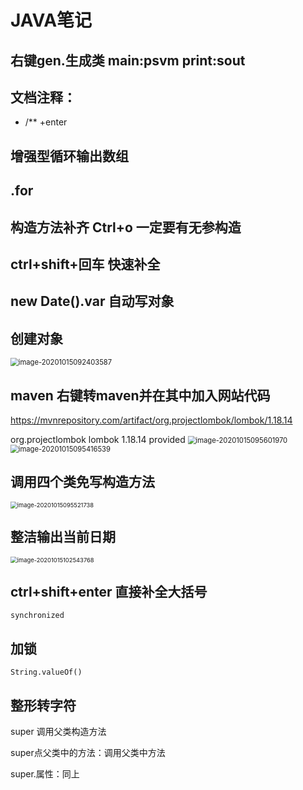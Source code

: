 # JAVA笔记

## 右键gen.生成类  main:psvm print:sout

## 文档注释：

- /** +enter

## 增强型循环输出数组 

## .for

## 构造方法补齐 Ctrl+o 一定要有无参构造

## ctrl+shift+回车 快速补全

## new Date().var 自动写对象

## 创建对象

<img src="https://image-un.oss-cn-zhangjiakou.aliyuncs.com/image/syl/20201015092412.png" alt="image-20201015092403587" style="zoom: 80%;" />

## maven  右键转maven并在其中加入网站代码

https://mvnrepository.com/artifact/org.projectlombok/lombok/1.18.14

<dependencies>
  <!-- ![img](file:///C:\Users\admin\AppData\Roaming\Tencent\QQTempSys\%W@GJ$ACOF(TYDYECOKVDYB.png)https://mvnrepository.com/artifact/org.projectlombok/lombok -->
  <dependency>
    <groupId>org.projectlombok</groupId>
    <artifactId>lombok</artifactId>
    <version>1.18.14</version>
    <scope>provided</scope>
  </dependency>

</dependencies>

<img src="https://image-un.oss-cn-zhangjiakou.aliyuncs.com/image/syl/20201015095602.png" alt="image-20201015095601970" style="zoom: 80%;" />



<img src="https://image-un.oss-cn-zhangjiakou.aliyuncs.com/image/syl/20201015095417.png" alt="image-20201015095416539" style="zoom: 80%;" />

## 调用四个类免写构造方法

<img src="https://image-un.oss-cn-zhangjiakou.aliyuncs.com/image/syl/20201015095521.png" alt="image-20201015095521738" style="zoom: 67%;" />

## 整洁输出当前日期

<img src="https://image-un.oss-cn-zhangjiakou.aliyuncs.com/image/syl/20201015102543.png" alt="image-20201015102543768" style="zoom: 67%;" />



## ctrl+shift+enter  直接补全大括号

```
synchronized 
```

## 加锁

```
String.valueOf()
```

## 整形转字符

super 调用父类构造方法

super点父类中的方法：调用父类中方法

super.属性：同上



